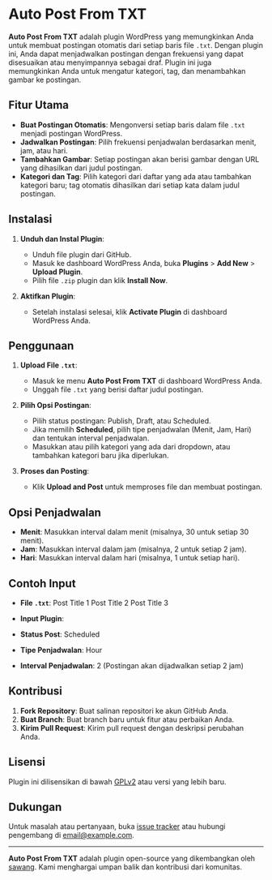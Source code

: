 # Auto Post From TXT

**Auto Post From TXT** adalah plugin WordPress yang memungkinkan Anda untuk membuat postingan otomatis dari setiap baris file `.txt`. Dengan plugin ini, Anda dapat menjadwalkan postingan dengan frekuensi yang dapat disesuaikan atau menyimpannya sebagai draf. Plugin ini juga memungkinkan Anda untuk mengatur kategori, tag, dan menambahkan gambar ke postingan.

## Fitur Utama

- **Buat Postingan Otomatis**: Mengonversi setiap baris dalam file `.txt` menjadi postingan WordPress.
- **Jadwalkan Postingan**: Pilih frekuensi penjadwalan berdasarkan menit, jam, atau hari.
- **Tambahkan Gambar**: Setiap postingan akan berisi gambar dengan URL yang dihasilkan dari judul postingan.
- **Kategori dan Tag**: Pilih kategori dari daftar yang ada atau tambahkan kategori baru; tag otomatis dihasilkan dari setiap kata dalam judul postingan.

## Instalasi

1. **Unduh dan Instal Plugin**:
   - Unduh file plugin dari GitHub.
   - Masuk ke dashboard WordPress Anda, buka **Plugins** > **Add New** > **Upload Plugin**.
   - Pilih file `.zip` plugin dan klik **Install Now**.

2. **Aktifkan Plugin**:
   - Setelah instalasi selesai, klik **Activate Plugin** di dashboard WordPress Anda.

## Penggunaan

1. **Upload File `.txt`**:
   - Masuk ke menu **Auto Post From TXT** di dashboard WordPress Anda.
   - Unggah file `.txt` yang berisi daftar judul postingan.

2. **Pilih Opsi Postingan**:
   - Pilih status postingan: Publish, Draft, atau Scheduled.
   - Jika memilih **Scheduled**, pilih tipe penjadwalan (Menit, Jam, Hari) dan tentukan interval penjadwalan.
   - Masukkan atau pilih kategori yang ada dari dropdown, atau tambahkan kategori baru jika diperlukan.

3. **Proses dan Posting**:
   - Klik **Upload and Post** untuk memproses file dan membuat postingan.

## Opsi Penjadwalan

- **Menit**: Masukkan interval dalam menit (misalnya, 30 untuk setiap 30 menit).
- **Jam**: Masukkan interval dalam jam (misalnya, 2 untuk setiap 2 jam).
- **Hari**: Masukkan interval dalam hari (misalnya, 1 untuk setiap hari).

## Contoh Input

- **File `.txt`**:
Post Title 1
Post Title 2
Post Title 3


- **Input Plugin**:
- **Status Post**: Scheduled
- **Tipe Penjadwalan**: Hour
- **Interval Penjadwalan**: 2 (Postingan akan dijadwalkan setiap 2 jam)

## Kontribusi

1. **Fork Repository**: Buat salinan repositori ke akun GitHub Anda.
2. **Buat Branch**: Buat branch baru untuk fitur atau perbaikan Anda.
3. **Kirim Pull Request**: Kirim pull request dengan deskripsi perubahan Anda.

## Lisensi

Plugin ini dilisensikan di bawah [GPLv2](https://www.gnu.org/licenses/old-licenses/gpl-2.0.html) atau versi yang lebih baru.

## Dukungan

Untuk masalah atau pertanyaan, buka [issue tracker](https://github.com/sawangx64/auto-post-from-txt/issues) atau hubungi pengembang di [email@example.com](mailto:kamplongan@gmail.com).

---

**Auto Post From TXT** adalah plugin open-source yang dikembangkan oleh [sawang](https://github.com/sawangx64/auto-post-from-txt). Kami menghargai umpan balik dan kontribusi dari komunitas.
